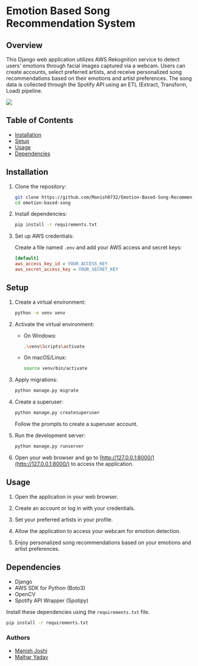 # Emotion Based Song Recommendation System

## Overview

This Django web application utilizes AWS Rekognition service to detect users' emotions through facial images captured via a webcam. Users can create accounts, select preferred artists, and receive personalized song recommendations based on their emotions and artist preferences. The song data is collected through the Spotify API using an ETL (Extract, Transform, Load) pipeline.

![](a3b7d140-4d97-45fe-8138-19d5c5027cdf.gif)

## Table of Contents

- [Installation](#installation)
- [Setup](#setup)
- [Usage](#usage)
- [Dependencies](#dependencies)

## Installation

1. Clone the repository:

   ```bash
   git clone https://github.com/Manish0732/Emotion-Based-Song-Recommendation-System.git
   cd emotion-based-song
   ```

2. Install dependencies:

   ```bash
   pip install -r requirements.txt
   ```

3. Set up AWS credentials:

   Create a file named `.env` and add your AWS access and secret keys:

   ```ini
   [default]
   aws_access_key_id = YOUR_ACCESS_KEY
   aws_secret_access_key = YOUR_SECRET_KEY
   ```

## Setup

1. Create a virtual environment:

   ```bash
   python -m venv venv
   ```

2. Activate the virtual environment:

   - On Windows:

     ```bash
     .\venv\Scripts\activate
     ```

   - On macOS/Linux:

     ```bash
     source venv/bin/activate
     ```

3. Apply migrations:

   ```bash
   python manage.py migrate
   ```

4. Create a superuser:

   ```bash
   python manage.py createsuperuser
   ```

   Follow the prompts to create a superuser account.

5. Run the development server:

   ```bash
   python manage.py runserver
   ```

6. Open your web browser and go to [http://127.0.0.1:8000/](http://127.0.0.1:8000/) to access the application.

## Usage

1. Open the application in your web browser.

2. Create an account or log in with your credentials.

3. Set your preferred artists in your profile.

4. Allow the application to access your webcam for emotion detection.

5. Enjoy personalized song recommendations based on your emotions and artist preferences.

## Dependencies

- Django
- AWS SDK for Python (Boto3)
- OpenCV
- Spotify API Wrapper (Spotipy)

Install these dependencies using the `requirements.txt` file.

```bash
pip install -r requirements.txt
```

### Authors

- [Manish Joshi](https://github.com/manish0732)
- [Malhar Yadav](https://github.com/asus1210)
